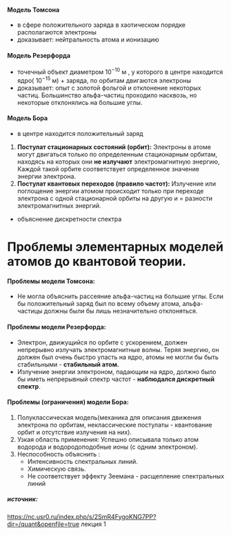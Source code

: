 #### Модель Томсона
-  в сфере положительного заряда в хаотическом порядке располагаются электроны
- доказывает: нейтральность атома и ионизацию
#### Модель Резерфорда
- точечный объект диаметром $10^{-10}$ м , у которого в центре находится ядро( $10^{-15}$ м) + заряда, по орбитам двигаются электроны
- доказывает: опыт с золотой фольгой и отклонение некоторых частиц. Большинство альфа-частиц проходило насквозь, но некоторые отклонялись на большие углы.
#### Модель Бора
- в центре находится положительный заряд
1. **Постулат стационарных состояний (орбит):** Электроны в атоме могут двигаться только по определенным стационарным орбитам, находясь на которых они **не излучают** электромагнитную энергию,  Каждой такой орбите соответствует определенное значение энергии электрона.
2. **Постулат квантовых переходов (правило частот):** Излучение или поглощение энергии атомом происходит только при переходе электрона с одной стационарной орбиты на другую и =  разности электромагнитных энергий.
- объяснение дискретности спектра
# Проблемы элементарных моделей атомов до квантовой теории.

#### Проблемы модели Томсона:
-  Не могла объяснить рассеяние альфа-частиц на большие углы. Если бы положительный заряд был по всему объему атома, альфа-частицы должны были бы лишь незначительно отклоняться.
#### Проблемы модели Резерфорда:   
- Электрон, движущийся по орбите с ускорением, должен непрерывно излучать электромагнитные волны. Теряя энергию, он должен был очень быстро упасть на ядро, атомы не могли бы быть стабильными - **стабильный атом.**
- Излучение энергии электроном, падающим на ядро, должно было бы иметь непрерывный спектр частот - **наблюдался дискретный спектр**.
#### Проблемы (ограничения) модели Бора:
1. Полуклассическая модель(механика для описания движения электрона по орбитам, неклассические постулаты  - квантование орбит и отсутствие излучения на них).
2. Узкая область применения: Успешно описывала только атом водорода и водородоподобные ионы (с одним электроном).
3. Неспособность объяснить :
    - Интенсивность спектральных линий.
    - Химическую связь.
    - Не соответствует эффекту Зеемана - расщепление спектральных линий
      
##### источник:
https://nc.usr0.ru/index.php/s/2SmR4FygoKNG7PP?dir=/quant&openfile=true лекция 1